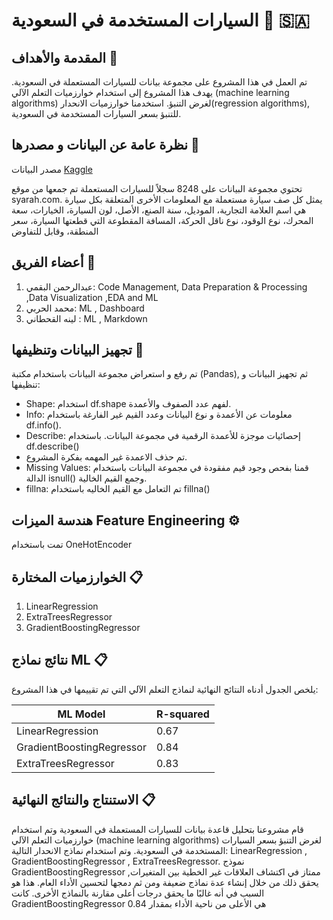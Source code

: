 # السيارات المستخدمة في السعودية 🚗 🇸🇦

## المقدمة والأهداف 💬
تم العمل في هذا المشروع على مجموعة بيانات للسيارات المستعملة في السعودية.
يهدف هذا المشروع إلى استخدام خوارزميات التعلم الآلي
(machine learning algorithms) 
لغرض التنبؤ. 
استخدمنا خوارزميات الانحدار(regression algorithms), للتنبؤ بسعر السيارات المستخدمة في السعودية. 


## نظرة عامة عن البيانات و مصدرها 📍
مصدر البيانات  [Kaggle](https://www.kaggle.com/datasets/turkibintalib/saudi-arabia-used-cars-dataset)

تحتوي مجموعة البيانات على 8248 سجلاً للسيارات المستعملة تم جمعها من موقع syarah.com. 
يمثل كل صف سيارة مستعملة مع المعلومات الأخرى المتعلقة بكل سيارة هي اسم العلامة التجارية، الموديل، سنة الصنع، الأصل، لون السيارة، الخيارات، سعة المحرك، نوع الوقود، نوع ناقل الحركة، المسافة المقطوعة التي قطعتها السيارة، سعر المنطقة، وقابل للتفاوض

## أعضاء الفريق 👥
1. عبدالرحمن البقمي: Code Management, Data Preparation & Processing ,Data Visualization ,EDA and ML  
2. محمد الحربي: ML , Dashboard
3. لينه القحطاني : ML , Markdown    


## تجهيز البيانات وتنظيفها 🧹
 تم رفع و استعراض مجموعة البيانات باستخدام مكتبة (Pandas), ثم تجهيز البيانات و تنظيفها:

- Shape: استخدام df.shape لفهم عدد الصفوف والأعمدة.
- Info: معلومات عن الأعمدة و نوع البيانات وعدد القيم غير الفارغة باستخدام df.info().
- Describe: إحصائيات موجزة للأعمدة الرقمية في مجموعة البيانات. باستخدام df.describe()
- تم حذف الاعمدة غير المهمه بفكرة المشروع.
- Missing Values: قمنا بفحص وجود قيم مفقودة في مجموعة البيانات باستخدام الدالة isnull() وجمع القيم الخالية.
- fillna: تم التعامل مع القيم الخاليه باستخدام fillna()


 ## هندسة الميزات Feature Engineering ⚙
تمت باستخدام OneHotEncoder



## الخوارزميات المختارة 📋
1. LinearRegression
2. ExtraTreesRegressor
3. GradientBoostingRegressor


## نتائج نماذج ML 📋

يلخص الجدول أدناه النتائج النهائية لنماذج التعلم الآلي التي تم تقييمها في هذا المشروع:

| ML Model                 | R-squared| 
|-----------------------|----------|
| LinearRegression  | 0.67   |
| GradientBoostingRegressor| 0.84    | 
| ExtraTreesRegressor | 0.83   | 

## الاستنتاج والنتائج النهائية 📋
قام مشروعنا بتحليل قاعدة بيانات للسيارات المستعملة في السعودية وتم استخدام خوارزميات التعلم الآلي (machine learning algorithms) لغرض التنبؤ بسعر السيارات المستخدمة في السعودية.
وتم استخدام نماذج الانحدار التالية: LinearRegression , GradientBoostingRegressor , ExtraTreesRegressor.
نموذج GradientBoostingRegressor ممتاز في اكتشاف العلاقات غير الخطية بين المتغيرات, يحقق ذلك من خلال إنشاء عدة نماذج ضعيفة ومن ثم دمجها لتحسين الأداء العام. هذا هو السبب في أنه غالبًا ما يحقق درجات أعلى مقارنة بالنماذج الأخرى.
كانت GradientBoostingRegressor هي الأعلى من ناحية الأداء بمقدار 0.84 
 
